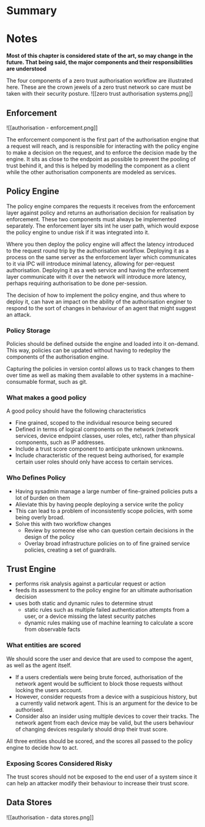# Summary


# Notes
**Most of this chapter is considered state of the art, so may change in the future. That being said, the major components and their responsibilities are understood**

The four components of a zero trust authorisation workflow are illustrated here. These are the crown jewels of a zero trust network so care must be taken with their security posture.
![[zero trust authorisation systems.png]]

## Enforcement
![[authorisation - enforcement.png]]

The enforcement component is the first part of the authorisation engine that a request will reach, and is responsible for interacting with the policy engine to make a decision on the request, and to enforce the decision made by the engine. It sits as close to the endpoint as possible to prevent the pooling of trust behind it, and this is helped by modelling the component as a client while the other authorisation components are modeled as services.

## Policy Engine
The policy engine compares the requests it receives from the enforcement layer against policy and returns an authorisation decision for realisation by enforcement. These two components must always be implemented separately. The enforcement layer sits int he user path, which would expose the policy engine to undue risk if it was integrated into it.

Where you then deploy the policy engine will affect the latency introduced to the request round trip by the authorisation workflow. Deploying it as a process on the same server as the enforcement layer which communicates to it via IPC will introduce minimal latency, allowing for per-request authorisation. Deploying it as a web service and having the enforcement layer communicate with it over the network will introduce more latency, perhaps requiring authorisation to be done per-session.

The decision of how to implement the policy engine, and thus where to deploy it, can have an impact on the ability of the authorisation enginer to respond to the sort of changes in behaviour of an agent that might suggest an attack.

### Policy Storage
Policies should be defined outside the engine and loaded into it on-demand. This way, policies can be updated without having to redeploy the components of the authorisation engine.

Capturing the policies in version contol allows us to track changes to them over time as well as making them available to other systems in a machine-consumable format, such as git.

### What makes a good policy
A good policy should have the following characteristics
- Fine grained, scoped to the individual resource being secured
- Defined in terms of logical components on the network (network services, device endpoint classes, user roles, etc), rather than physical components, such as IP addresses.
- Include a trust score component to anticipate unknown unknowns.
- Include characteristic of the request being authorised, for example certain user roles should only have access to certain services.

### Who Defines Policy
- Having sysadmin manage a large number of fine-grained policies puts a lot of burden on them
- Alieviate this by having people deploying a service write the policy
- This can lead to a problem of inconsistently scope policies, with some being overly broad.
- Solve this with two workflow changes
	- Review by someone else who can question certain decisions in the design of the policy
	- Overlay broad infrastructure policies on to of fine grained service policies, creating a set of guardrails.

## Trust Engine
- performs risk analysis against a particular request or action
- feeds its assessment to the policy engine for an ultimate authorisation decision
- uses both static and dynamic rules to determine strust
	- static rules such as multiple failed authentication attempts from a user, or a device missing the latest security patches
	- dynamic rules making use of machine learning to calculate a score from observable facts

### What entities are scored
We should score the user and device that are used to compose the agent, as well as the agent itself.
- If a users credentials were being brute forced, authorisation of the network agent would be sufficient to block those requests without locking the users account.
- However, consider requests from a device with a suspicious history, but a currently valid network agent. This is an argument for the device to be authorised.
- Consider also an insider using multiple devices to cover their tracks. The network agent from each device may be valid, but the users behaviour of changing devices resgularly should drop their trust score.

All three entities should be scored, and the scores all passed to the policy engine to decide how to act.

### Exposing Scores Considered Risky
The trust scores should not be exposed to the end user of a system since it can help an attacker modify their behaviour to increase their trust score.

## Data Stores
![[authorisation - data stores.png]]